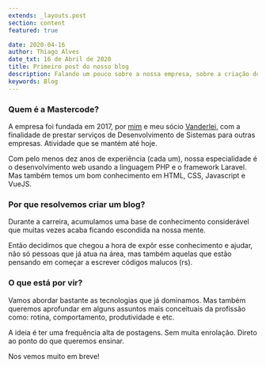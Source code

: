 ```yaml
---
extends: _layouts.post
section: content
featured: true

date: 2020-04-16
author: Thiago Alves
date_txt: 16 de Abril de 2020
title: Primeiro post do nosso blog
description: Falando um pouco sobre a nossa empresa, sobre a criação do blog e o que esperar dele.
keywords: Blog
---
```


### Quem é a Mastercode?

A empresa foi fundada em 2017, por [mim](https://linkedin.com/in/thiagomcw) e meu sócio [Vanderlei](https://linkedin.com/in/vanderleiamancio), com a finalidade de prestar serviços de Desenvolvimento de Sistemas para outras empresas. Atividade que se mantém até hoje.

Com pelo menos dez anos de experiência (cada um), nossa especialidade é o desenvolvimento web usando a linguagem PHP e o framework Laravel. Mas também temos um bom conhecimento em HTML, CSS, Javascript e VueJS.

### Por que resolvemos criar um blog?
Durante a carreira, acumulamos uma base de conhecimento considerável que muitas vezes acaba ficando escondida na nossa mente. 

Então decidimos que chegou a hora de expôr esse conhecimento e ajudar, não só pessoas que já atua na área, mas também aquelas que estão pensando em começar a escrever códigos malucos (rs).

### O que está por vir?
Vamos abordar bastante as tecnologias que já dominamos. Mas também queremos aprofundar em alguns assuntos mais conceituais da profissão como: rotina, comportamento, produtividade e etc.

A ideia é ter uma frequência alta de postagens. Sem muita enrolação. Direto ao ponto do que queremos ensinar.

Nos vemos muito em breve!